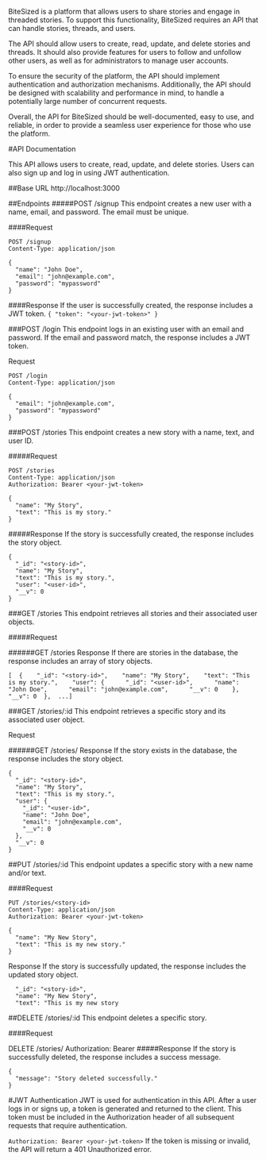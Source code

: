 BiteSized is a platform that allows users to share stories and engage in threaded stories. To support this functionality, BiteSized requires an API that can handle stories, threads, and users.

The API should allow users to create, read, update, and delete stories and threads. It should also provide features for users to follow and unfollow other users, as well as for administrators to manage user accounts.

To ensure the security of the platform, the API should implement authentication and authorization mechanisms. Additionally, the API should be designed with scalability and performance in mind, to handle a potentially large number of concurrent requests.

Overall, the API for BiteSized should be well-documented, easy to use, and reliable, in order to provide a seamless user experience for those who use the platform.

#API Documentation

This API allows users to create, read, update, and delete stories. Users can also sign up and log in using JWT authentication.

##Base URL
http://localhost:3000

##Endpoints
#####POST /signup
This endpoint creates a new user with a name, email, and password. The email must be unique.

####Request
```
POST /signup
Content-Type: application/json

{
  "name": "John Doe",
  "email": "john@example.com",
  "password": "mypassword"
}
```

####Response
If the user is successfully created, the response includes a JWT token.
`{
  "token": "<your-jwt-token>"
}`

###POST /login
This endpoint logs in an existing user with an email and password. If the email and password match, the response includes a JWT token.

Request
```
POST /login
Content-Type: application/json

{
  "email": "john@example.com",
  "password": "mypassword"
}
```
###POST /stories
This endpoint creates a new story with a name, text, and user ID.

#####Request

```
POST /stories
Content-Type: application/json
Authorization: Bearer <your-jwt-token>

{
  "name": "My Story",
  "text": "This is my story."
}
```

#####Response
If the story is successfully created, the response includes the story object.
```
{
  "_id": "<story-id>",
  "name": "My Story",
  "text": "This is my story.",
  "user": "<user-id>",
  "__v": 0
}
```

###GET /stories
This endpoint retrieves all stories and their associated user objects.

#####Request

######GET /stories
Response
If there are stories in the database, the response includes an array of story objects.

```
[  {    "_id": "<story-id>",    "name": "My Story",    "text": "This is my story.",    "user": {      "_id": "<user-id>",      "name": "John Doe",      "email": "john@example.com",      "__v": 0    },    "__v": 0  },  ...]
```

###GET /stories/:id
This endpoint retrieves a specific story and its associated user object.

Request

######GET /stories/<story-id>
Response
If the story exists in the database, the response includes the story object.

```
{
  "_id": "<story-id>",
  "name": "My Story",
  "text": "This is my story.",
  "user": {
    "_id": "<user-id>",
    "name": "John Doe",
    "email": "john@example.com",
    "__v": 0
  },
  "__v": 0
}
```

##PUT /stories/:id
This endpoint updates a specific story with a new name and/or text.

####Request
```
PUT /stories/<story-id>
Content-Type: application/json
Authorization: Bearer <your-jwt-token>

{
  "name": "My New Story",
  "text": "This is my new story."
}
```
Response
If the story is successfully updated, the response includes the updated story object.

```
  "_id": "<story-id>",
  "name": "My New Story",
  "text": "This is my new story
```

##DELETE /stories/:id
This endpoint deletes a specific story.

####Request

DELETE /stories/<story-id>
Authorization: Bearer <your-jwt-token>
#####Response
If the story is successfully deleted, the response includes a success message.
```
{
  "message": "Story deleted successfully."
}
```

#JWT Authentication
JWT is used for authentication in this API. After a user logs in or signs up, a token is generated and returned to the client. This token must be included in the Authorization header of all subsequent requests that require authentication.

`Authorization: Bearer <your-jwt-token>`
If the token is missing or invalid, the API will return a 401 Unauthorized error.
